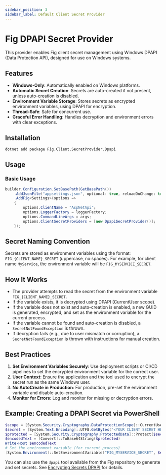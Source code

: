 ```yaml
---
sidebar_position: 3
sidebar_label: Default Client Secret Provider
---
```


# Fig DPAPI Secret Provider

This provider enables Fig client secret management using Windows DPAPI (Data Protection API), designed for use on Windows systems.

## Features

- **Windows-Only**: Automatically enabled on Windows platforms.
- **Automatic Secret Creation**: Secrets are auto-created if not present, unless auto-creation is disabled.
- **Environment Variable Storage**: Stores secrets as encrypted environment variables, using DPAPI for encryption.
- **Thread-Safe**: Safe for concurrent use.
- **Graceful Error Handling**: Handles decryption and environment errors with clear exceptions.

## Installation

```bash
dotnet add package Fig.Client.SecretProvider.Dpapi
```

## Usage

### Basic Usage

```csharp
builder.Configuration.SetBasePath(GetBasePath())
    .AddJsonFile("appsettings.json", optional: true, reloadOnChange: true)
    .AddFig<Settings>(options =>
    {
        options.ClientName = "AspNetApi";
        options.LoggerFactory = loggerFactory;
        options.CommandLineArgs = args;
        options.ClientSecretProviders = [new DpapiSecretProvider()];
    });
```

## Secret Naming Convention

Secrets are stored as environment variables using the format: `FIG_{CLIENT_NAME}_SECRET` (uppercase, no spaces).
For example, for client name `MyService`, the environment variable will be `FIG_MYSERVICE_SECRET`.

## How It Works

- The provider attempts to read the secret from the environment variable `FIG_{CLIENT_NAME}_SECRET`.
- If the variable exists, it is decrypted using DPAPI (CurrentUser scope).
- If the variable does not exist and auto-creation is enabled, a new GUID is generated, encrypted, and set as the environment variable for the current process.
- If the variable cannot be found and auto-creation is disabled, a `SecretNotFoundException` is thrown.
- If decryption fails (e.g., due to user mismatch or corruption), a `SecretNotFoundException` is thrown with instructions for manual creation.

## Best Practices

1. **Set Environment Variables Securely**: Use deployment scripts or CI/CD pipelines to set the encrypted environment variable for the correct user.
2. **User Context**: Ensure the application and the tool used to encrypt the secret run as the same Windows user.
3. **No AutoCreate in Production**: For production, pre-set the environment variable and disable auto-creation.
4. **Monitor for Errors**: Log and monitor for missing or decryption errors.

## Example: Creating a DPAPI Secret via PowerShell

```powershell
$scope = [System.Security.Cryptography.DataProtectionScope]::CurrentUser
$secret = [System.Text.Encoding]::UTF8.GetBytes("<YOUR CLIENT SECRET HERE>")
$protected = [System.Security.Cryptography.ProtectedData]::Protect($secret, $null, $scope)
$encodedText = [Convert]::ToBase64String($protected)
Write-Host $encodedText
# Set the environment variable (for current process)
[System.Environment]::SetEnvironmentVariable("FIG_MYSERVICE_SECRET", $encodedText, "User")
```

You can also use the `dpapi` tool available from the Fig repository to generate and set secrets. See [Encrypting Secrets DPAPI](../../guides/3-encrypting-secrets-dpapi.md) for details.
